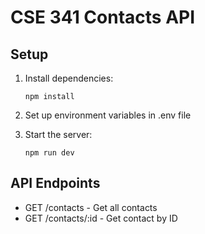 # CSE 341 Contacts API

## Setup

1. Install dependencies:
   ```
   npm install
   ```

2. Set up environment variables in .env file

3. Start the server:
   ```
   npm run dev
   ```

## API Endpoints

- GET /contacts - Get all contacts
- GET /contacts/:id - Get contact by ID
